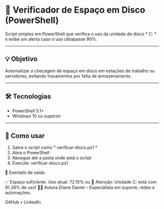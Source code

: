 # 🧮 Verificador de Espaço em Disco (PowerShell)

Script simples em PowerShell que verifica o uso da unidade de disco * C: * e exibe um alerta caso o uso ultrapasse 90%.

---

## 💡 Objetivo

Automatizar a checagem de espaço em disco em estações de trabalho ou servidores, evitando travamentos por falta de armazenamento.

---

## 🛠️ Tecnologias

- PowerShell 5.1+
- Windows 10 ou superior

---

## 🚀 Como usar

1. Salve o script como * verificar-disco.ps1 *
2. Abra o PowerShell
3. Navegue até a pasta onde está o script
4. Execute: verificar-disco.ps1

📸 Exemplo de saída

✅ Espaço suficiente. Uso atual: 72.15%
ou
🚨 Atenção: Unidade C: está com 91.28% de uso!
👩‍💻 Autora
Eliane Daniel – Especialista em suporte, redes e automações.

GitHub • LinkedIn

```powershell

